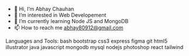 - 👋 Hi, I’m Abhay Chauhan  
- 👀 I’m interested in Web Developement
- 🌱 I’m currently learning Node JS and MongoDB
- 📫 How to reach me abhay80912@gmail.com

Languages and Tools:
bash bootstrap css3 express figma git html5 illustrator java javascript mongodb mysql nodejs photoshop react tailwind



